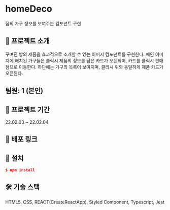 # homeDeco

집의 가구 정보를 보여주는 컴포넌트 구현

## 💁 **프로젝트 소개**

꾸며진 방의 제품을 효과적으로 소개할 수 있는 이미지 컴포넌트를 구현한다.
메인 이미지에 배치된 가구들은 클릭시 제품의 정보를 담은 카드가 오픈되며, 카드를 클릭시 판매점으로 이동한다.
하단에는 가구의 목록이 보여지며, 클리시 위와 동일하게 제품 카드가 오픈된다.

## 팀원: 1 (본인)

## 📆 **프로젝트 기간**

22.02.03 ~ 22.02.04

## **🔗 배포 링크**

## **💽 설치**

```json
$ npm install
```

## **🛠️ 기술 스택**

HTML5, CSS, REACT(CreateReactApp), Styled Component, Typescript, Jest
